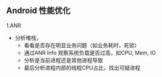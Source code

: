## Android 性能优化

1.ANR

- 分析堆栈，
  - 看看是否存在明显业务问题（如业务耗时，死锁）
  - 通过ANR Info 观察系统负载是否过高，如CPU, Mem, IO
  - 分析是当前进程还是其他进程导致
  - 最后分析进程内部的线程CPU占比，找出可疑进程
